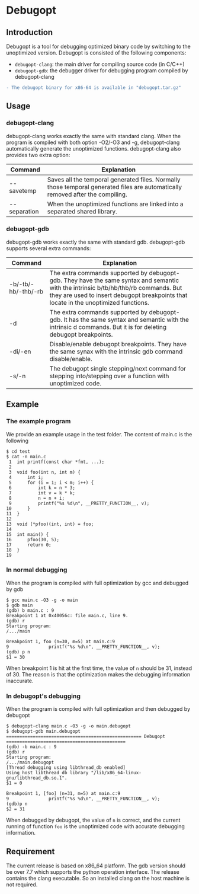 # Debugopt

## Introduction

Debugopt is a tool for debugging optimized binary code by switching to the unoptimized version. Debugopt is consisted of the following components:

+ `debugopt-clang`: the main driver for compiling source code (in C/C++)
+ `debugopt-gdb`: the debugger driver for debugging program compiled by debugopt-clang

```diff
- The debugopt binary for x86-64 is available in "debugopt.tar.gz"
```

## Usage

### debugopt-clang
debugopt-clang works exactly the same with standard clang. When the program is compiled with both option -O2/-O3 and -g, debugopt-clang automatically generate the unoptimized functions. debugopt-clang also provides two extra option:

| Command      | Explanation |
| ------------ | --- |
| --savetemp   | Saves all the temporal generated files. Normally those temporal generated files are automatically removed after the compiling. |
| --separation | When the unoptimized functions are linked into a separated shared library. |

### debugopt-gdb

debugopt-gdb works exactly the same with standard gdb. debugopt-gdb supports several extra commands:

| Command             | Explanation
| ------------------- | ---
| -b/-tb/-hb/-thb/-rb | The extra commands supported by debugopt-gdb. They have the same syntax and semantic with the intrinsic b/tb/hb/thb/rb commands. But they are used to insert debugopt breakpoints that locate in the unoptimized functions.
| -d                  | The extra commands supported by debugopt-gdb. It has the same syntax and semantic with the intrinsic d commands. But it is for deleting debugopt breakpoints.
| -di/-en	          | Disable/enable debugopt breakpoints. They have the same synax with the intrinsic gdb command disable/enable.
| -s/-n               | The debugopt single stepping/next command for stepping into/stepping over a function with unoptimized code.

## Example

### The example program
We provide an example usage in the test folder. The content of main.c is the following

```
$ cd test
$ cat -n main.c
 1	int printf(const char *fmt, ...);
 2	
 3	void foo(int n, int m) {
 4	    int i;
 5	    for (i = 1; i < m; i++) {
 6	        int k = n * 3;
 7	        int v = k * k;
 8	        n = n + i;
 9	        printf("%s %d\n", __PRETTY_FUNCTION__, v);
10	    }
11	}
12	
13	void (*pfoo)(int, int) = foo;
14	
15	int main() {
16	    pfoo(30, 5);
17	    return 0;
18	}
19	
```
		
### In normal debugging

When the program is compiled with full optimization by gcc and debugged by gdb

```
$ gcc main.c -O3 -g -o main
$ gdb main
(gdb) b main.c : 9
Breakpoint 1 at 0x40056c: file main.c, line 9.
(gdb) r
Starting program:
/.../main

Breakpoint 1, foo (n=30, m=5) at main.c:9
9               printf("%s %d\n", __PRETTY_FUNCTION__, v);
(gdb) p n
$1 = 30
```
		
When breakpoint 1 is hit at the first time, the value of `n` should be 31, instead of 30. The reason is that the optimization makes the debugging information inaccurate.

### In debugopt's debugging

When the program is compiled with full optimization and then debugged by debugopt

```
$ debugopt-clang main.c -O3 -g -o main.debugopt
$ debugopt-gdb main.debugopt
=================================================== Debugopt =============================================
(gdb) -b main.c : 9
(gdb) r
Starting program:
/.../main.debugopt
[Thread debugging using libthread_db enabled]
Using host libthread_db library "/lib/x86_64-linux-gnu/libthread_db.so.1".
$1 = 0

Breakpoint 1, [foo] (n=31, m=5) at main.c:9
9               printf("%s %d\n", __PRETTY_FUNCTION__, v);
(gdb)p n
$2 = 31
```
		
When debugged by debugopt, the value of `n` is correct, and the current running of function `foo` is the unoptimized code with accurate debugging information.

## Requirement
The current release is based on x86_64 platform. The gdb version should be over 7.7 which supports the python operation interface. The release contains the clang executable. So an installed clang on the host machine is not required.
